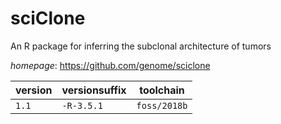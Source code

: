 # sciClone

An R package for inferring the subclonal architecture of tumors

*homepage*: <https://github.com/genome/sciclone>

version | versionsuffix | toolchain
--------|---------------|----------
``1.1`` | ``-R-3.5.1`` | ``foss/2018b``
